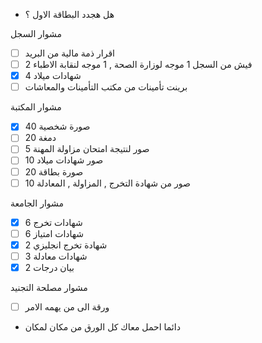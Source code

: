 - هل هجدد البطاقة الاول ؟

مشوار السجل 
- [ ] اقرار ذمة مالية من البريد 
- [ ] 2 فيش من السجل 1 موجه لوزارة الصحة , 1 موجه لنقابة الاطباء 
- [x] 4 شهادات ميلاد 
- [ ] برينت تأمينات من مكتب التأمينات والمعاشات 

مشوار المكتبة 
- [x] 40 صورة شخصية 
- [ ] 20 دمغة 
- [ ] 5 صور لنتيجة امتحان مزاولة المهنة 
- [ ] 10 صور شهادات ميلاد 
- [ ] 20 صورة بطاقة 
- [ ] 10 صور من شهادة التخرج , المزاولة , المعادلة 

مشوار الجامعة 
- [x] 6 شهادات تخرج
- [ ] 6 شهادات امتياز 
- [x] 2 شهادة تخرج انجليزي
- [ ] 3 شهادات معادلة 
- [x] 2 بيان درجات 

مشوار مصلحة التجنيد 
- [ ] ورقة الى من يهمه الامر 


- دائما احمل معاك كل الورق من مكان لمكان 